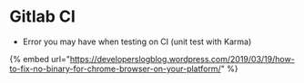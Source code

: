 # Gitlab CI

* Error you may have when testing on CI \(unit test with Karma\) 

{% embed url="https://developerslogblog.wordpress.com/2019/03/19/how-to-fix-no-binary-for-chrome-browser-on-your-platform/" %}



